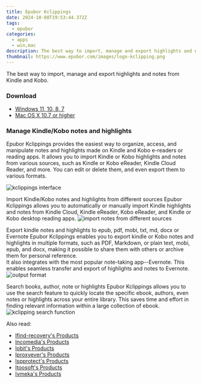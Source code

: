 ```yaml
---
title: Epubor Kclippings
date: 2024-10-08T19:53:44.372Z
tags: 
  - epubor
categories: 
  - apps
  - win,mac
description: The best way to import, manage and export highlights and notes from Kindle and Kobo.
thumbnail: https://www.epubor.com/images/logo-kclipping.png
---
```


The best way to import, manage and export highlights and notes from Kindle and Kobo.

### Download

- [Windows 11, 10, 8, 7](https://secure.2checkout.com/order/checkout.php?QTY=1&AFFILIATE=108875&CART=1&CARD=2&DESIGN_TYPE=2&CURRENCY=USD&ORDERSTYLE=nLWooJa5iLg=&PAY_TYPE=PAYPAL&PRODS=40935788&OPTIONS40935788=LicenseALife)
- [Mac OS X 10.7 or higher](https://secure.2checkout.com/order/checkout.php?QTY=1&AFFILIATE=108875&CART=1&CARD=2&DESIGN_TYPE=2&CURRENCY=USD&ORDERSTYLE=nLWooJa5iLg=&PAY_TYPE=PAYPAL&PRODS=40935810&OPTIONS40935810=LicenseALife)

### Manage Kindle/Kobo notes and highlights

Epubor Kclippings provides the easiest way to organize, access, and manipulate notes and highlights made on Kindle and Kobo e-readers or reading apps. It allows you to import Kindle or Kobo highlights and notes from various sources, such as Kindle or Kobo eReader, Kindle Cloud Reader, and more. You can edit or delete them, and even export them to various formats.

![kclippings interface](https://www.epubor.com/kclippings.htmlimages/klcipping-interface.png)

Import Kindle/Kobo notes and highlights from different sources Epubor Kclippings allows you to automatically or manually import Kindle highlights and notes from Kindle Cloud, Kindle eReader, Kobo eReader, and Kindle or Kobo desktop reading apps. ![import notes from different sources](https://www.epubor.com/images/import-note-different-source.png)

Export kindle notes and highlights to epub, pdf, mobi, txt, md, docx or Evernote Epubor Kclippings enables you to export kindle or Kobo notes and highlights in multiple formats, such as PDF, Markdown, or plain text, mobi, epub, and docx, making it possible to share them with others or archive them for personal reference.  
It also integrates with the most popular note-taking app--Evernote. This enables seamless transfer and export of highlights and notes to Evernote. ![output format](https://www.epubor.com/kclippings.htmlimages/kclippings-feature-export-format.png)

Search books, author, note or highlights Epubor Kclippings allows you to use the search feature to quickly locate the specific ebook, authors, even notes or highlights across your entire library. This saves time and effort in finding relevant information within a large collection of ebook. ![kclipping search function](https://www.epubor.com/images/search-author-highlights-1.png)

<ins class="adsbygoogle"
      style="display:block"
      data-ad-client="ca-pub-7571918770474297"
      data-ad-slot="8358498916"
      data-ad-format="auto"
      data-full-width-responsive="true"></ins>

<span class="atpl-alsoreadstyle">Also read:</span>
<div><ul>
<li><a href="https://tools.techidaily.com/ifind-recovery/products/"><u>Ifind-recovery's Products</u></a></li>
<li><a href="https://tools.techidaily.com/incomedia/products/"><u>Incomedia's Products</u></a></li>
<li><a href="https://tools.techidaily.com/iobit/products/"><u>Iobit's Products</u></a></li>
<li><a href="https://tools.techidaily.com/iproxyever/products/"><u>Iproxyever's Products</u></a></li>
<li><a href="https://tools.techidaily.com/ispprotect/products/"><u>Ispprotect's Products</u></a></li>
<li><a href="https://tools.techidaily.com/itoosoft/products/"><u>Itoosoft's Products</u></a></li>
<li><a href="https://tools.techidaily.com/ivmeka/products/"><u>Ivmeka's Products</u></a></li>
</ul></div>

